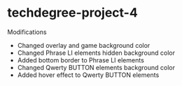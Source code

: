 # techdegree-project-4

Modifications 
- Changed overlay and game background color
- Changed Phrase LI elements hidden background color
- Added bottom border to Phrase LI elements
- Changed Qwerty BUTTON elements background color
- Added hover effect to Qwerty BUTTON elements
